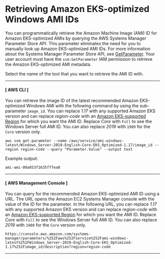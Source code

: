 # Retrieving Amazon EKS\-optimized Windows AMI IDs<a name="retrieve-windows-ami-id"></a>

You can programmatically retrieve the Amazon Machine Image \(AMI\) ID for Amazon EKS\-optimized AMIs by querying the AWS Systems Manager Parameter Store API\. This parameter eliminates the need for you to manually look up Amazon EKS\-optimized AMI IDs\. For more information about the Systems Manager Parameter Store API, see [GetParameter](https://docs.aws.amazon.com/systems-manager/latest/APIReference/API_GetParameter.html)\. Your user account must have the `ssm:GetParameter` IAM permission to retrieve the Amazon EKS\-optimized AMI metadata\.

Select the name of the tool that you want to retrieve the AMI ID with\.

------
#### [ AWS CLI ]

You can retrieve the image ID of the latest recommended Amazon EKS\-optimized Windows AMI with the following command by using the sub\-parameter `image_id`\. You can replace *1\.17* with any supported Amazon EKS version and can replace *region\-code* with an [Amazon EKS\-supported Region](https://docs.aws.amazon.com/general/latest/gr/eks.html) for which you want the AMI ID\. Replace *Core* with `Full` to see the Windows Server full AMI ID\. You can also replace *2019* with `1909` for the `Core` version only\.

```
aws ssm get-parameter --name /aws/service/ami-windows-latest/Windows_Server-2019-English-Core-EKS_Optimized-1.17/image_id --region region-code --query "Parameter.Value" --output text
```

Example output:

```
ami-ami-00a053f1635fffea0
```

------
#### [ AWS Management Console ]

You can query for the recommended Amazon EKS\-optimized AMI ID using a URL\. The URL opens the Amazon EC2 Systems Manager console with the value of the ID for the parameter\. In the following URL, you can replace *1\.17* with any supported Amazon EKS version and can replace *region\-code* with an [Amazon EKS\-supported Region](https://docs.aws.amazon.com/general/latest/gr/eks.html) for which you want the AMI ID\. Replace *Core* with `Full` to see the Windows Server full AMI ID\. You can also replace *2019* with `1909` for the `Core` version only\.

```
https://console.aws.amazon.com/systems-manager/parameters/%252Faws%252Fservice%252Fami-windows-latest%252FWindows_Server-2019-English-Core-EKS_Optimized-1.17%252Fimage_id/description?region=region-code
```

------
